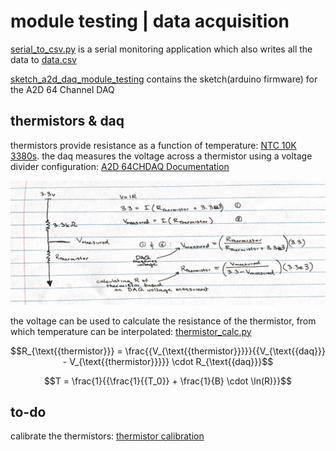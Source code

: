 # module testing | data acquisition

[serial_to_csv.py](serial_to_csv.py) is a serial monitoring application which also writes all the data to [data.csv](data.csv)

[sketch_a2d_daq_module_testing](sketch_a2d_daq_module_testing) contains the sketch(arduino firmware) for the A2D 64 Channel DAQ

## thermistors & daq

thermistors provide resistance as a function of temperature:
[NTC 10K 3380s](https://octopart.com/nxrt15xh103fa1b030-murata-25915268). the daq measures the voltage across a thermistor using a voltage divider configuration:
[A2D 64CHDAQ Documentation](</module_testing_daq/documentation/A2D%2064CHDAQ%20Documentation%20(Draft).pdf>)

![](/documentation/image.png)

the voltage can be used to calculate the resistance of the thermistor, from which temperature can be interpolated: [thermistor_calc.py](thermistor_calc.py)

$$R_{\text{{thermistor}}} = \frac{{V_{\text{{thermistor}}}}}{{V_{\text{{daq}}} - V_{\text{{thermistor}}}}} \cdot R_{\text{{daq}}}$$

$$T = \frac{1}{{\frac{1}{{T_0}} + \frac{1}{B} \cdot \ln(R)}}$$

## to-do

calibrate the thermistors: [thermistor calibration](https://www.mstarlabs.com/sensors/thermistor-calibration.html)
